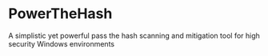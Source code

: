 # PowerTheHash
A simplistic yet powerful pass the hash scanning and mitigation tool for high security Windows environments
